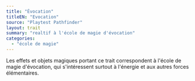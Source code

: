 ```yaml
---
title: "Évocation"
titleEN: "Evocation"
source: "Playtest Pathfinder"
layout: trait
summary: "realtif à l'école de magie d'évocation"
categories:
  - "école de magie"
---
```

Les effets et objets magiques portant ce trait correspondent à l'école de magie d'évocation, qui s'intéressent surtout à l'énergie et aux autres forces élémentaires.
